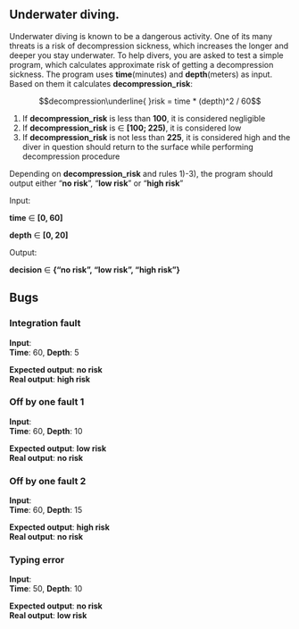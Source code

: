 
## Underwater diving.

Underwater diving is known to be a dangerous activity. One of its many threats is a risk of decompression sickness, which increases the longer and deeper you stay underwater. To help divers, you are asked to test a simple program, which calculates approximate risk of getting a decompression sickness. The program uses **time**(minutes) and **depth**(meters) as input. Based on them it calculates **decompression_risk**:

$$decompression\underline{ }risk = time * (depth)^2 / 60$$



1. If **decompression_risk** is less than **100**, it is considered negligible
2. If **decompression_risk** is $\in$ **[100; 225)**, it is considered low
3. If **decompression_risk** is not less than **225**, it is considered high and the diver in question should return to the surface while performing decompression procedure

Depending on **decompression_risk** and rules 1)-3), the program should output either “**no risk**”, “**low risk**” or “**high risk**”

Input: 

**time** $\in$ **[0, 60]**

**depth** $\in$ **[0, 20]**

Output:

**decision** $\in$ **{“no risk”, “low risk”, “high risk”}**


## Bugs

### Integration fault
**Input**:  
**Time**: 60, **Depth**: 5  
  
**Expected output**: **no risk**  
**Real output**: **high risk**  

### Off by one fault 1
**Input**:  
**Time**: 60, **Depth**: 10  
  
**Expected output**: **low risk**  
**Real output**: **no risk**  

### Off by one fault 2
**Input**:  
**Time**: 60, **Depth**: 15  
  
**Expected output**: **high risk**  
**Real output**: **no risk**  

### Typing error
**Input**:  
**Time**: 50, **Depth**: 10  
  
**Expected output**: **no risk**  
**Real output**: **low risk**  